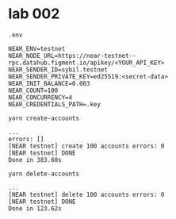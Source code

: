 # lab 002

`.env`
```shell
NEAR_ENV=testnet
NEAR_NODE_URL=https://near-testnet--rpc.datahub.figment.io/apikey/<YOUR_API_KEY>
NEAR_SENDER_ID=sybil.testnet
NEAR_SENDER_PRIVATE_KEY=ed25519:<secret-data>
NEAR_INIT_BALANCE=0.003
NEAR_COUNT=100
NEAR_CONCURRENCY=4
NEAR_CREDENTIALS_PATH=.key
```

`yarn create-accounts`
```shell
...
errors: []
[NEAR testnet] create 100 accounts errors: 0
[NEAR testnet] DONE
Done in 383.60s
```
`yarn delete-accounts`
```shell
...
[NEAR testnet] delete 100 accounts errors: 0
[NEAR testnet] DONE
Done in 123.62s
```
